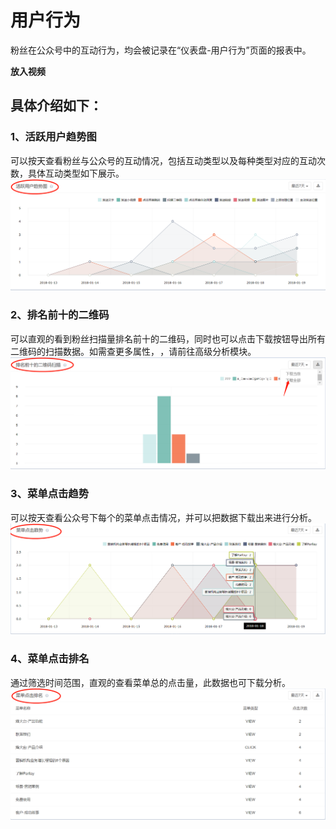 # 用户行为

粉丝在公众号中的互动行为，均会被记录在“仪表盘-用户行为”页面的报表中。

**放入视频**

## 具体介绍如下：

### 1、活跃用户趋势图

可以按天查看粉丝与公众号的互动情况，包括互动类型以及每种类型对应的互动次数，具体互动类型如下展示。![](/assets/1516346684.png)

### 2、排名前十的二维码

可以直观的看到粉丝扫描量排名前十的二维码，同时也可以点击下载按钮导出所有二维码的扫描数据。如需查更多属性， ，请前往高级分析模块。![](/assets/1516346932.png)

### 3、菜单点击趋势

可以按天查看公众号下每个的菜单点击情况，并可以把数据下载出来进行分析。![](/assets/1516344563%281%29.png)

### 4、菜单点击排名

通过筛选时间范围，直观的查看菜单总的点击量，此数据也可下载分析。![](/assets/1516344727%281%29.png)

